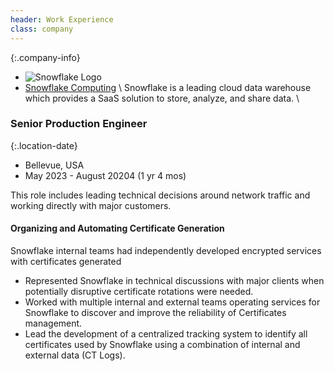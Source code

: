 ```yaml
---
header: Work Experience
class: company
---
```

{:.company-info}
- ![Snowflake Logo](images/snowflake.svg)
- [ Snowflake Computing](https://www.snowflake.com) \\
Snowflake is a leading cloud data warehouse which provides a SaaS solution to store, analyze, and share data. \\

### Senior Production Engineer

{:.location-date}
- Bellevue, USA
- May 2023 - August 20204 (1 yr 4 mos)

This role includes leading technical decisions around network traffic
and working directly with major customers.

#### Organizing and Automating Certificate Generation
Snowflake internal teams had independently developed encrypted services with
certificates generated
*   Represented Snowflake in technical discussions with major clients when potentially disruptive certificate rotations were needed.
*   Worked with multiple internal and external teams operating services for Snowflake to discover and improve the reliability of Certificates management.
*   Lead the development of a centralized tracking system to identify all certificates used by Snowflake using a combination of internal and external data (CT Logs).
